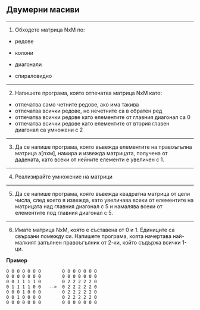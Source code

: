## Двумерни масиви
--------------
1. Обходете матрица NxM по:

- редове 

- колони 

- диагонали 

- спираловидно
---------------
2. Напишете програма, която отпечатва матрица NxM като:
- отпечатва само четните редове, ако има такива
- отпечатва всички редове, но нечетните са в обратен ред
- отпечатва всички редове като елементите от главния диагонал са 0
- отпечатва всички редове като елементите от втория главен диагонал са умножени с 2 
---------------
3. Да се напише програма, която въвежда елементите на
правоъгълна матрица a[nxм], намира и извежда матрицата, получена от
дадената, като всеки от нейните елементи е увеличен с 1.
--------------

4. Реализирайте умножение на матрици

----------------
5. Да се напише програма, която въвежда квадратна матрица от цели числа,
след което я извежда, като увеличава всеки от елементите на матрицата над главния диагонал с 5 и намалява всеки от
елементите под главния диагонал с 5.
----------------------- 
6. Имате матрица NxM, която е съставена от 0 и 1. Единиците са свързани помежду си. Напишете програма, коята начертава най-малкият запълнен правоъгълник от 2-ки, който съдържа всички 1-ци.

**Пример**
```
0 0 0 0 0 0 0        0 0 0 0 0 0 0
0 0 0 0 0 0 0        0 0 0 0 0 0 0
0 0 1 1 1 1 0        0 2 2 2 2 2 0
0 1 1 1 1 0 0   -->  0 2 2 2 2 2 0 
0 0 0 1 0 0 0        0 2 2 2 2 2 0
0 0 1 0 0 0 0        0 2 2 2 2 2 0
0 0 0 0 0 0 0        0 0 0 0 0 0 0
```
